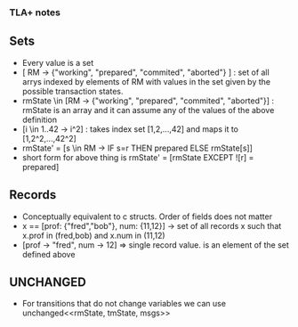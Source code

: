 ### TLA+ notes

## Sets ##

* Every value is a set
* [ RM -> {"working", "prepared", "commited", "aborted"} ] : set of all arrys indexed by elements of RM with values in the set given by the possible transaction states. 
* rmState \in [RM -> {"working", "prepared", "commited", "aborted"}] : rmState is an array and it can assume any of the values of the above definition
* [i \in 1..42 -> i^2] : takes index set [1,2,...,42] and maps it to [1,2^2,...,42^2]
* rmState' = [s \in RM -> IF s=r THEN prepared ELSE rmState[s]]
* short form for above thing is rmState' = [rmState EXCEPT ![r] = prepared]

## Records ##

* Conceptually equivalent to c structs. Order of fields does not matter
* x == [prof: {"fred","bob"}, num: {11,12}] -> set of all records x such that x.prof in (fred,bob) and x.num in (11,12)
* [prof -> "fred", num -> 12] => single record value. is an element of the set defined above

## UNCHANGED ##

* For transitions that do not change variables we can use unchanged<<rmState, tmState, msgs>>